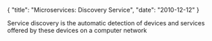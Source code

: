 {
    "title": "Microservices: Discovery Service",
    "date": "2010-12-12"
}

Service discovery is the automatic detection of devices and services offered by these devices on a computer network





